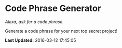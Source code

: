# Code Phrase Generator
*Alexa, ask for a code phrase.*

Generate a code phrase for your next top secret project!

**Last Updated:** 2016-03-12 17:45:05